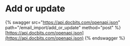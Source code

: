 # Add or update

{% swagger src="https://api.docbits.com/openapi.json" path="/email_import/add_or_update" method="post" %}
[https://api.docbits.com/openapi.json](https://api.docbits.com/openapi.json)
{% endswagger %}

